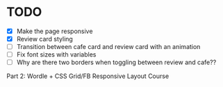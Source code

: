 # TODO
- [x] Make the page responsive
- [x] Review card styling
- [ ] Transition between cafe card and review card with an animation
- [ ] Fix font sizes with variables
- [ ] Why are there two borders when toggling between review and cafe??

Part 2: Wordle + CSS Grid/FB Responsive Layout Course